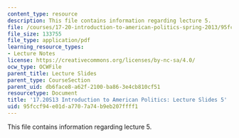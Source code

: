 ```yaml
---
content_type: resource
description: This file contains information regarding lecture 5.
file: /courses/17-20-introduction-to-american-politics-spring-2013/95fccf94e01da7707a74b9eb207ffff1_MIT17_20S13_Lecture5.pdf
file_size: 133755
file_type: application/pdf
learning_resource_types:
- Lecture Notes
license: https://creativecommons.org/licenses/by-nc-sa/4.0/
ocw_type: OCWFile
parent_title: Lecture Slides
parent_type: CourseSection
parent_uid: db6face8-a62f-2100-ba86-3e4cb810cf51
resourcetype: Document
title: '17.20S13 Introduction to American Politics: Lecture Slides 5'
uid: 95fccf94-e01d-a770-7a74-b9eb207ffff1
---
```

This file contains information regarding lecture 5.